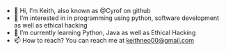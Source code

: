 - 👋 Hi, I’m Keith, also known as @Cyrof on github
- 👀 I’m interested in in programming using python, software development as well as ethical hacking
- 🌱 I’m currently learning Python, Java as well as Ethical Hacking
- 📫 How to reach? You can reach me at keithneo00@gmail.com  

<!---
Cyrof/Cyrof is a ✨ special ✨ repository because its `README.md` (this file) appears on your GitHub profile.
You can click the Preview link to take a look at your changes.
--->

